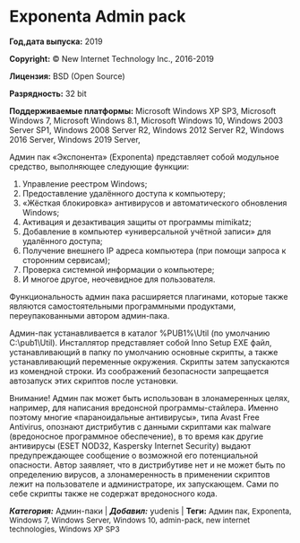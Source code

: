 # Exponenta Admin pack


**Год,дата выпуска:** 2019

**Copyright:** © New Internet Technology Inc., 2016-2019

**Лицензия:** BSD (Open Source)

**Разрядность:** 32 bit

**Поддерживаемые платформы:** Microsoft Windows XP SP3, Microsoft
Windows 7, Microsoft Windows 8.1, Microsoft Windows 10, Windows 2003
Server SP1, Windows 2008 Server R2, Windows 2012 Server R2, Windows 2016
Server, Windows 2019 Server,

Админ пак «Экспонента» (Exponenta) представляет собой модульное
средство, выполняющее следующие функции:

1.  Управление реестром Windows;
2.  Предоставление удалённого доступа к компьютеру;
3.  «Жёсткая блокировка» антивирусов и автоматического обновления
    Windows;
4.  Активация и дезактивация защиты от программы mimikatz;
5.  Добавление в компьютер «универсальной учётной записи» для удалённого
    доступа;
6.  Получение внешнего IP адреса компьютера (при помощи запроса к
    сторонним сервисам);
7.  Проверка системной информации о компьютере;
8.  И многое другое, неочевидное для пользователя.

Функциональность админ пака расширяется плагинами, которые также
являются самостоятельными программными продуктами,
переупакованными автором админ-пака.

Админ-пак устанавливается в каталог %PUB1%\\Util (по умолчанию
C:\\pub1\\Util). Инсталлятор представляет собой Inno Setup EXE файл,
устанавливающий в папку по умолчанию основные скрипты, а также
устанавливающий переменные окружения. Скрипты затем запускаются из
комендной строки. Из соображений безопасности запрещается автозапуск
этих скриптов после установки.

Внимание\! Админ пак может быть использован в злонамеренных целях,
например, для написания вредонсной программы-стайлера. Именно
поэтому многие «параноидальные антивирусы», типа Avast Free
Antivirus, опознают дистрибутив с данными скриптами как malware
(вредоносное программное обеспечение), в то время как другие
антивирусы (ESET NOD32, Kaspersky Internet Security) выдают
предупреждающее сообщение о возможной его потенциальной
опасности. Автор заявляет, что в дистрибутиве нет и не может
быть по определению вирусов, а злонамеренность в применении скриптов
лежит на пользователе и администраторе, их запускающем. Сами по себе
скрипты также не содержат вредоносного кода.

***Категория:*** Админ-паки | ***Добавил:*** yudenis | **Теги:**
<span style="font-size: 10pt">Админ пак, Exponenta, Windows 7, Windows
Server, Windows 10, admin-pack, new internet technologies, Windows XP
SP3</span>
